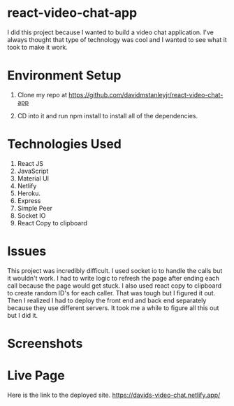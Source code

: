 # react-video-chat-app

I did this project because I wanted to build a video chat application. I've always thought that type of technology was cool and I wanted to see what it took to make it work.

# Environment Setup

1. Clone my repo at https://github.com/davidmstanleyjr/react-video-chat-app

2. CD into it and run npm install to install all of the dependencies.

# Technologies Used

1. React JS
2. JavaScript
3. Material UI
4. Netlify
5. Heroku.
6. Express
7. Simple Peer
8. Socket IO
9. React Copy to clipboard

# Issues

This project was incredibly difficult. I used socket io to handle the calls but it wouldn't work. I had to write logic to refresh the page after ending each call because the page would get stuck. I also used react copy to clipboard to create random ID's for each caller. That was tough but I figured it out. Then I realized I had to deploy the front end and back end separately because they use different servers. It took me a while to figure all this out but I did it.

# Screenshots

# Live Page

Here is the link to the deployed site. https://davids-video-chat.netlify.app/
